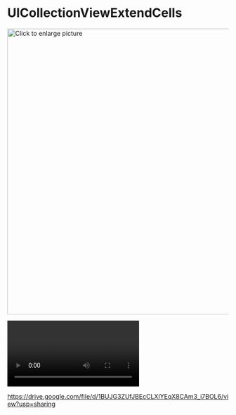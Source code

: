 # UICollectionViewExtendCells

<a href="https://drive.google.com/uc?export=view&id=1BUJG3ZUfJBEcCLXIYEqX8CAm3_i7BOL6</video>"><img src="https://drive.google.com/uc?export=view&id=1BUJG3ZUfJBEcCLXIYEqX8CAm3_i7BOL6</video>" style="width: 650px; max-width: 100%; height: auto" title="Click to enlarge picture" />

<video>
    <source src="https://drive.google.com/uc?export=download&id=1BUJG3ZUfJBEcCLXIYEqX8CAm3_i7BOL6" type='video/mp4'>
</video>
  

  https://drive.google.com/file/d/1BUJG3ZUfJBEcCLXIYEqX8CAm3_i7BOL6/view?usp=sharing
